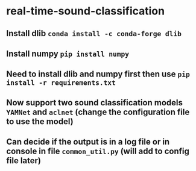 # real-time-sound-classification
## Install dlib `conda install -c conda-forge dlib`
## Install numpy `pip install numpy`
## Need to install dlib and numpy first then use `pip install -r requirements.txt`
## Now support two sound classification models `YAMNet` and `aclnet` (change the configuration file to use the model)
## Can decide if the output is in a log file or in console in file `common_util.py` (will add to config file later)